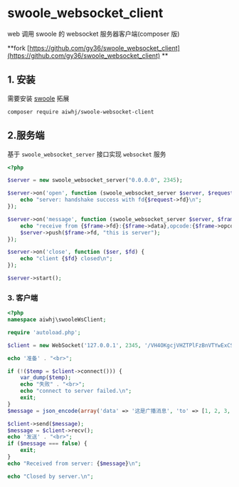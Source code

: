 # swoole_websocket_client
 web 调用 swoole 的 websocket 服务器客户端(composer 版) 

**fork [https://github.com/gy36/swoole_websocket_client](https://github.com/gy36/swoole_websocket_client) **

## 1. 安装
需要安装 [swoole](https://www.swoole.com/) 拓展
```
composer require aiwhj/swoole-websocket-client
```
## 2.服务端
基于 `swoole_websocket_server` 接口实现 `websocket` 服务
```php
<?php

$server = new swoole_websocket_server("0.0.0.0", 2345);

$server->on('open', function (swoole_websocket_server $server, $request) {
	echo "server: handshake success with fd{$request->fd}\n";
});

$server->on('message', function (swoole_websocket_server $server, $frame) {
	echo "receive from {$frame->fd}:{$frame->data},opcode:{$frame->opcode},fin:{$frame->finish}\n";
	$server->push($frame->fd, "this is server");
});

$server->on('close', function ($ser, $fd) {
	echo "client {$fd} closed\n";
});

$server->start();
```
### 3. 客户端
```php
<?php
namespace aiwhj\swooleWsClient;

require 'autoload.php';

$client = new WebSocket('127.0.0.1', 2345, '/VH4OKgcjVHZTPlFzBnVTYwExCS9RdFdwDX5VdwFiV3ADaFRjBio=');

echo '准备' . "<br>";

if (!($temp = $client->connect())) {
	var_dump($temp);
	echo "失败" . "<br>";
	echo "connect to server failed.\n";
	exit;
}
$message = json_encode(array('data' => '这是广播消息', 'to' => [1, 2, 3, 4, 5, 6, 7, 8, 9]), JSON_UNESCAPED_UNICODE);

$client->send($message);
$message = $client->recv();
echo '发送' . "<br>";
if ($message === false) {
	exit;
}
echo "Received from server: {$message}\n";

echo "Closed by server.\n";
```